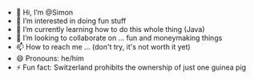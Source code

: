 - 👋 Hi, I’m @Simon
- 👀 I’m interested in doing fun stuff
- 🌱 I’m currently learning how to do this whole thing (Java)
- 💞️ I’m looking to collaborate on ... fun and moneymaking things
- 📫 How to reach me ... (don't try, it's not worth it yet)
- 😄 Pronouns: he/him
- ⚡ Fun fact: Switzerland prohibits the ownership of just one guinea pig

<!---
Foelli/Foelli is a ✨ special ✨ repository because its `README.md` (this file) appears on your GitHub profile.
You can click the Preview link to take a look at your changes.
--->
